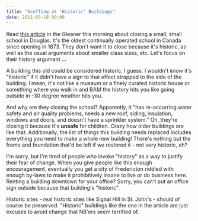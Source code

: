 ```yaml
---
title: "Scoffing at 'Historic' Buildings"
date: 2011-03-18 00:00
---
```


Read [this article](http://dailygleaner.canadaeast.com/rss/article/1390082?utm_source=twitterfeed&utm_medium=twitter) in the Gleaner this morning about closing a small, small school in Douglas. It's the oldest continually operated school in Canada since opening in 1873. They don't want it to close because it's historic, as well as the usual arguments about smaller class sizes, etc. Let's focus on their history argument ...

A building this old could be considered historic, I guess. I wouldn't&nbsp;_know_ it's "historic" if it didn't have a sign to that effect strapped to the side of the building. I mean, it's not like a museum or a finely curated historic house or something where you walk in and BAM the history hits you like going outside in -30 degree weather hits you.

And why are they closing the school? Apparently, it "has re-occurring water safety and air quality problems, needs a new roof, siding, insulation, windows and doors, and doesn't have a sprinkler system." Oh, they're closing it because it's **unsafe** for children. Crazy how older buildings are like that. Additionally, the list of things this building needs replaced includes everything you need to make a whole new building! There's nothing but the frame and foundation that'd be left if we restored it - not very historic, eh?

I'm sorry, but I'm tired of people who invoke "history" as a way to justify their fear of change. When you give people like this enough encouragement, eventually you get a city of Fredericton riddled with enough by-laws to make it&nbsp;prohibitively&nbsp;insane to live or do business here. Renting a building downtown for your office? Sorry, you can't put an office sign outside because that building's "historic".

Historic sites - real historic sites like Signal Hill in St. John's - should of course be preserved. "Historic" buildings like the one in the article are just excuses to avoid change that NB'ers seem terrified of.

<!-- more -->
